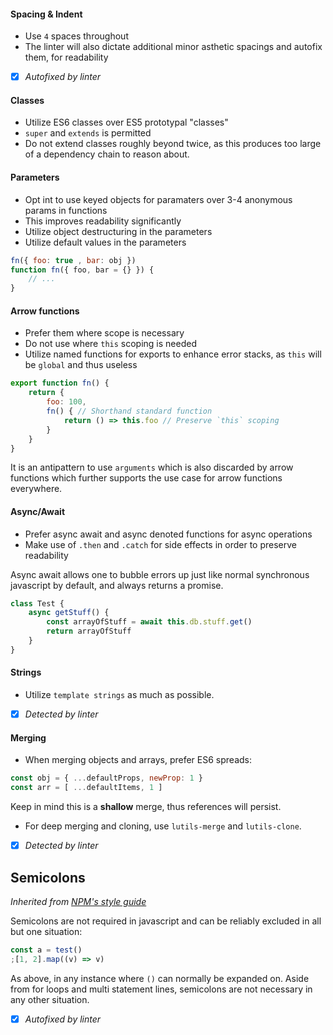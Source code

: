 
#### Spacing & Indent
- Use `4` spaces throughout
- The linter will also dictate additional minor asthetic spacings and autofix them, for readability

- [x] *Autofixed by linter*

#### Classes
- Utilize ES6 classes over ES5 prototypal "classes"
- `super` and `extends` is permitted
- Do not extend classes roughly beyond twice, as this produces too large of a dependency chain to reason about.

#### Parameters
- Opt int to use keyed objects for paramaters over 3-4 anonymous params in functions
- This improves readability significantly
- Utilize object destructuring in the parameters
- Utilize default values in the parameters

```js
fn({ foo: true , bar: obj })
function fn({ foo, bar = {} }) {
    // ...
}
```

#### Arrow functions
- Prefer them where scope is necessary
- Do not use where `this` scoping is needed
- Utilize named functions for exports to enhance error stacks, as `this` will be `global` and thus useless


```js
export function fn() {
    return {
        foo: 100,
        fn() { // Shorthand standard function
            return () => this.foo // Preserve `this` scoping
        }
    }
}

```

It is an antipattern to use `arguments` which is also discarded by arrow functions which further supports the use case for arrow functions everywhere.

#### Async/Await
- Prefer async await and async denoted functions for async operations
- Make use of `.then` and `.catch` for side effects in order to preserve readability

Async await allows one to bubble errors up just like normal synchronous javascript by default, and always returns a promise.

```js
class Test {
    async getStuff() {
        const arrayOfStuff = await this.db.stuff.get()
        return arrayOfStuff
    }
}
```

#### Strings
- Utilize `template strings` as much as possible.

- [x] *Detected by linter*

#### Merging
- When merging objects and arrays, prefer ES6 spreads:
```js
const obj = { ...defaultProps, newProp: 1 }
const arr = [ ...defaultItems, 1 ]
```

Keep in mind this is a **shallow** merge, thus references will persist.
- For deep merging and cloning, use `lutils-merge` and `lutils-clone`.

- [x] *Detected by linter*

## Semicolons
*Inherited from [NPM's style guide](https://docs.npmjs.com/misc/coding-style)*

Semicolons are not required in javascript and can be reliably excluded in all but one situation:

```js
const a = test()
;[1, 2].map((v) => v)
```
As above, in any instance where `()` can normally be expanded on.
Aside from for loops and multi statement lines, semicolons are not necessary in any other situation.

- [x] *Autofixed by linter*
